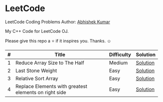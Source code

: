 # LeetCode
LeetCode Coding Problems
Author: <a href="https://github.com/qazwsxedcrfv12">Abhishek Kumar</a>

My C++ Code for LeetCode OJ.

Please give this repo a ⭐️ if it inspires you. Thanks. ☺️

<table>
        <thead>
            <tr>
                <th>#</th>
                <th>Title</th>
                <th>Difficulty</th>
                <th>Solution</th>
            </tr>
        </thead>
        <tbody>
            <tr>
                <td>1</td>
                <td>Reduce Array Size to The Half</td>
                <td>Medium</td>
                <td><a
                        href="https://github.com/qazwsxedcrfv12/LeetCode/blob/main/1338.%20Reduce%20Array%20Size%20to%20The%20Half/a.md">Solution</a>
                </td>
                </tr>
                <tr>
                 <td>2</td>
                <td>Last Stone Weight</td>
                <td>Easy</td>
                <td><a
                        href="https://github.com/qazwsxedcrfv12/LeetCode/blob/main/1046.%20Last%20Stone%20Weight/a.md">Solution</a>
                </td>
            </tr>
            <tr>
                    <td>3</td>
                    <td>Relative Sort Array</td>
                    <td>Easy</td>
                     <td><a href="https://github.com/qazwsxedcrfv12/LeetCode/blob/main/1122.%20Relative%20Sort%20Array/a.md">Solution</a></td>
                </tr>
            <tr>
                    <td>4</td>
                    <td>Replace Elements with greatest elements on right side</td>
                    <td>Easy</td>
                    <td><a href="https://github.com/qazwsxedcrfv12/LeetCode/blob/main/1299.%20Replace%20Elements%20with%20Greatest%20Element%20on%20Right%20Side/a.md">Solution</a></td>
        </tbody>
    </table>

